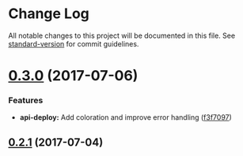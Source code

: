 # Change Log

All notable changes to this project will be documented in this file.
See [standard-version](https://github.com/conventional-changelog/standard-version) for commit guidelines.

<a name="0.3.0"></a>
# [0.3.0](https://github.com/myrmex-org/myrmex/compare/@myrmex/api-gateway@0.2.1...@myrmex/api-gateway@0.3.0) (2017-07-06)


### Features

* **api-deploy:** Add coloration and improve error handling ([f3f7097](https://github.com/myrmex-org/myrmex/commit/f3f7097))




<a name="0.2.1"></a>
## [0.2.1](https://github.com/myrmex-org/myrmex/compare/@myrmex/api-gateway@0.2.0...@myrmex/api-gateway@0.2.1) (2017-07-04)
